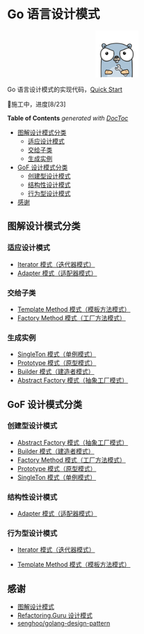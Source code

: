 # Go 语言设计模式

<div align="center">
<img src="./gopher.png" width=20%>
</div>

Go 语言设计模式的实现代码，[Quick Start](./tutorial/tutorial.md)

🚧施工中，进度[8/23]

<!-- START doctoc generated TOC please keep comment here to allow auto update -->
<!-- DON'T EDIT THIS SECTION, INSTEAD RE-RUN doctoc TO UPDATE -->
**Table of Contents**  *generated with [DocToc](https://github.com/thlorenz/doctoc)*

- [图解设计模式分类](#%E5%9B%BE%E8%A7%A3%E8%AE%BE%E8%AE%A1%E6%A8%A1%E5%BC%8F%E5%88%86%E7%B1%BB)
  - [适应设计模式](#%E9%80%82%E5%BA%94%E8%AE%BE%E8%AE%A1%E6%A8%A1%E5%BC%8F)
  - [交给子类](#%E4%BA%A4%E7%BB%99%E5%AD%90%E7%B1%BB)
  - [生成实例](#%E7%94%9F%E6%88%90%E5%AE%9E%E4%BE%8B)
- [GoF 设计模式分类](#gof-%E8%AE%BE%E8%AE%A1%E6%A8%A1%E5%BC%8F%E5%88%86%E7%B1%BB)
  - [创建型设计模式](#%E5%88%9B%E5%BB%BA%E5%9E%8B%E8%AE%BE%E8%AE%A1%E6%A8%A1%E5%BC%8F)
  - [结构性设计模式](#%E7%BB%93%E6%9E%84%E6%80%A7%E8%AE%BE%E8%AE%A1%E6%A8%A1%E5%BC%8F)
  - [行为型设计模式](#%E8%A1%8C%E4%B8%BA%E5%9E%8B%E8%AE%BE%E8%AE%A1%E6%A8%A1%E5%BC%8F)
- [感谢](#%E6%84%9F%E8%B0%A2)

<!-- END doctoc generated TOC please keep comment here to allow auto update -->

## 图解设计模式分类

### 适应设计模式

- [Iterator 模式（迭代器模式）](./01_iterator/)
- [Adapter 模式（适配器模式）](./02_adapter/)

### 交给子类

- [Template Method 模式（模板方法模式）](./03_template_method/)
- [Factory Method 模式（工厂方法模式）](./04_factory_method/)

### 生成实例

- [SingleTon 模式（单例模式）](./05_singleton/)
- [Prototype 模式（原型模式）](./06_prototype/)
- [Builder 模式（建造者模式）](./07_builder/)
- [Abstract Factory 模式（抽象工厂模式）](./08_abstract_factory/)

## GoF 设计模式分类

### 创建型设计模式

- [Abstract Factory 模式（抽象工厂模式）](./08_abstract_factory/)
- [Builder 模式（建造者模式）](./07_builder/)
- [Factory Method 模式（工厂方法模式）](./04_factory_method/)
- [Prototype 模式（原型模式）](./06_prototype/)
- [SingleTon 模式（单例模式）](./05_singleton/)

### 结构性设计模式

- [Adapter 模式（适配器模式）](./02_adapter/)

### 行为型设计模式

- [Iterator 模式（迭代器模式）](./01_iterator/)

- [Template Method 模式（模板方法模式）](./03_template_method/)

## 感谢

- [图解设计模式](https://book.douban.com/subject/26933281/)
- [Refactoring.Guru 设计模式](https://refactoringguru.cn/design-patterns)
- [senghoo/golang-design-pattern](https://github.com/senghoo/golang-design-pattern) 
